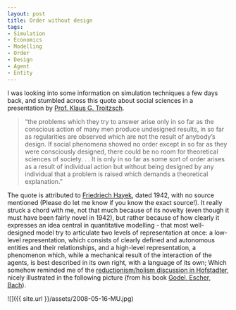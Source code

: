```yaml
---
layout: post
title: Order without design
tags:
- Simulation
- Economics
- Modelling
- Order
- Design
- Agent
- Entity
---
```


I was looking into some information on simulation techniques a few days back, and stumbled across this quote about social sciences in a presentation by [Prof. Klaus G. Troitzsch](/blog/admin/Pages/www.uni-koblenz.de/~moeh/publik/ABM.pdf).

> &ldquo;the problems which they try to answer arise only in so far as the conscious
> action of many men produce undesigned results, in so far as regularities
> are observed which are not the result of anybody&rsquo;s design. If social
> phenomena showed no order except in so far as they were consciously
> designed, there could be no room for theoretical sciences of society. . .  It
> is only in so far as some sort of order arises as a result of individual action
> but without being designed by any individual that a problem is raised which
> demands a theoretical explanation.&rdquo;

<!--more-->

The quote is attributed to [Friedriech Hayek](http://en.wikipedia.org/wiki/Friedrich_Hayek), dated 1942, with no source mentioned (Please do let me know if you know the exact source!). It really struck a chord with me, not that much because of its novelty (even though it must have been fairly novel in 1942), but rather because of how clearly it expresses an idea central in quantitative modelling - that most well-designed model try to articulate two levels of representation at once: a low-level representation, which consists of clearly defined and autonomous entities and their relationships, and a high-level representation, a phenomenon which, while a mechanical result of the interaction of the agents, is best described in its own right, with a language of its own; Which somehow reminded me of the [reductionism/holism discussion in Hofstadter](http://philosophyandpsychology.wordpress.com/2008/02/13/reductionism-or-holism-mu-2/), nicely illustrated in the following picture (from his book [Godel, Escher, Bach](http://www.amazon.com/Godel-Escher-Bach-Eternal-Golden/dp/0465026567)). 

![]({{ site.url }}/assets/2008-05-16-MU.jpg)
